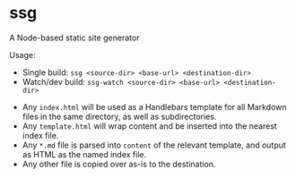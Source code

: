 # ssg

A Node-based static site generator

Usage:
- Single build: `ssg <source-dir> <base-url> <destination-dir>`
- Watch/dev build: `ssg-watch <source-dir> <base-url> <destination-dir>`

* Any `index.html` will be used as a Handlebars template for all Markdown files in the same directory, as well as subdirectories.
* Any `template.html` will wrap content and be inserted into the nearest index file.
* Any `*.md` file is parsed into `content` of the relevant template, and output as HTML as the named index file.
* Any other file is copied over as-is to the destination.
